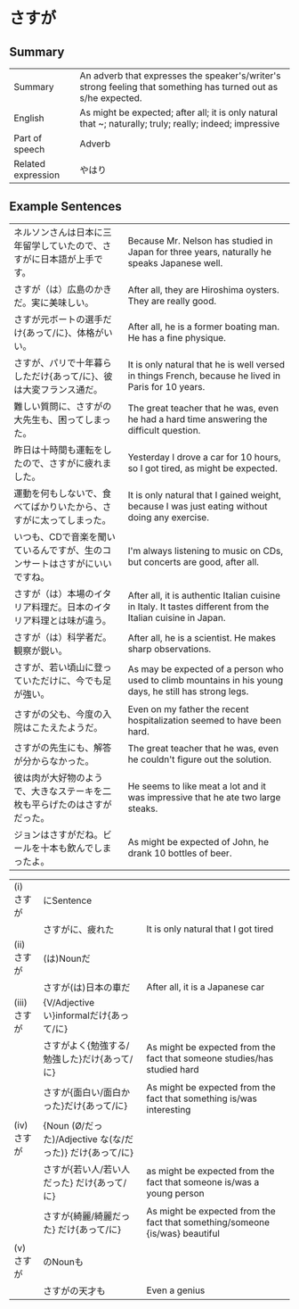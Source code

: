 # さすが

## Summary

<table><tr>   <td>Summary</td>   <td>An adverb that expresses the speaker's/writer's strong feeling that something has turned out as s/he expected.</td></tr><tr>   <td>English</td>   <td>As might be expected; after all; it is only natural that ~; naturally; truly; really; indeed; impressive</td></tr><tr>   <td>Part of speech</td>   <td>Adverb</td></tr><tr>   <td>Related expression</td>   <td>やはり</td></tr></table>

## Example Sentences

<table><tr>   <td>ネルソンさんは日本に三年留学していたので、さすがに日本語が上手です。</td>   <td>Because Mr. Nelson has studied in Japan for three years, naturally he speaks Japanese well.</td></tr><tr>   <td>さすが（は）広島のかきだ。実に美味しい。</td>   <td>After all, they are Hiroshima oysters. They are really good.</td></tr><tr>   <td>さすが元ボートの選手だけ{あって/に}、体格がいい。</td>   <td>After all, he is a former boating man. He has a fine physique.</td></tr><tr>   <td>さすが、パリで十年暮らしただけ{あって/に}、彼は大変フランス通だ。</td>   <td>It is only natural that he is well versed in things French, because he lived in Paris for 10 years.</td></tr><tr>   <td>難しい質問に、さすがの大先生も、困ってしまった。</td>   <td>The great teacher that he was, even he had a hard time answering the difficult question.</td></tr><tr>   <td>昨日は十時間も運転をしたので、さすがに疲れました。</td>   <td>Yesterday I drove a car for 10 hours, so I got tired, as might be expected.</td></tr><tr>   <td>運動を何もしないで、食べてばかりいたから、さすがに太ってしまった。</td>   <td>It is only natural that I gained weight, because I was just eating without doing any exercise.</td></tr><tr>   <td>いつも、CDで音楽を聞いているんですが、生のコンサートはさすがにいいですね。</td>   <td>I'm always listening to music on CDs, but concerts are good, after all.</td></tr><tr>   <td>さすが（は）本場のイタリア料理だ。日本のイタリア料理とは味が違う。</td>   <td>After all, it is authentic Italian cuisine in Italy. It tastes different from the Italian cuisine in Japan.</td></tr><tr>   <td>さすが（は）科学者だ。観察が鋭い。</td>   <td>After all, he is a scientist. He makes sharp observations.</td></tr><tr>   <td>さすが、若い頃山に登っていただけに、今でも足が強い。</td>   <td>As may be expected of a person who used to climb mountains in his young days, he still has strong legs.</td></tr><tr>   <td>さすがの父も、今度の入院はこたえたようだ。</td>   <td>Even on my father the recent hospitalization seemed to have been hard.</td></tr><tr>   <td>さすがの先生にも、解答が分からなかった。</td>   <td>The great teacher that he was, even he couldn't figure out the solution.</td></tr><tr>   <td>彼は肉が大好物のようで、大きなステーキを二枚も平らげたのはさすがだった。</td>   <td>He seems to like meat a lot and it was impressive that he ate two large steaks.</td></tr><tr>   <td>ジョンはさすがだね。ビールを十本も飲んでしまったよ。</td>   <td>As might be expected of John, he drank 10 bottles of beer.</td></tr></table>

<table class="table"><tbody><tr class="tr head"><td class="td"><span class="numbers">(i)</span> <span class="concept">さすが</span></td><td class="td"><span>にSentence</span><span class="concept"></span></td><td class="td"></td></tr><tr class="tr"><td class="td"></td><td class="td"><span class="concept">さすが</span><span>に、疲れた</span></td><td class="td"><span>It is only natural that I got tired</span></td></tr><tr class="tr head"><td class="td"><span class="numbers">(ii)</span> <span class="concept">さすが</span></td><td class="td"><span>(は)Nounだ</span><span class="concept"></span></td><td class="td"></td></tr><tr class="tr"><td class="td"></td><td class="td"><span class="concept">さすが</span><span>(は)日本の車だ</span></td><td class="td"><span>After all, it is a Japanese car</span></td></tr><tr class="tr head"><td class="td"><span class="numbers">(iii)</span> <span class="concept">さすが</span></td><td class="td"><span>{V/Adjective い}informalだけ{あって/に}</span><span class="concept"></span></td><td class="td"></td></tr><tr class="tr"><td class="td"></td><td class="td"><span class="concept">さすが</span><span>よく{勉強する/勉強した}だけ{あって/に}</span></td><td class="td"><span>As might be expected from the fact that someone studies/has studied hard</span></td></tr><tr class="tr"><td class="td"></td><td class="td"><span class="concept">さすが</span><span>{面白い/面白かった}だけ{あって/に}</span></td><td class="td"><span>As might be expected from the fact that something is/was interesting</span></td></tr><tr class="tr head"><td class="td"><span class="numbers">(iv)</span> <span class="concept">さすが</span></td><td class="td"><span>{Noun (Ø/だった)/Adjective な(な/だった)} だけ{あって/に}</span><span class="concept"></span></td><td class="td"></td></tr><tr class="tr"><td class="td"></td><td class="td"><span class="concept">さすが</span><span>{若い人/若い人だった} だけ{あって/に}</span></td><td class="td"><span>as might be expected from the fact that someone is/was a young person</span></td></tr><tr class="tr"><td class="td"></td><td class="td"><span class="concept">さすが</span><span>{綺麗/綺麗だった} だけ{あって/に}</span></td><td class="td"><span>As might be expected from the fact that something/someone {is/was} beautiful</span></td></tr><tr class="tr head"><td class="td"><span class="numbers">(v)</span> <span class="concept">さすが</span></td><td class="td"><span>のNounも</span><span class="concept"></span></td><td class="td"></td></tr><tr class="tr"><td class="td"></td><td class="td"><span class="concept">さすが</span><span>の天才も</span></td><td class="td"><span>Even a genius</span></td></tr></tbody></table>

